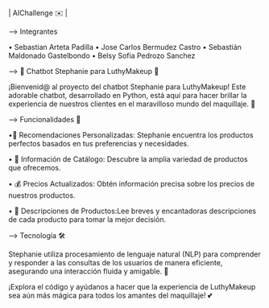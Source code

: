  | AIChallenge ✉️ |

--> Integrantes

• Sebastian Arteta Padilla
• Jose Carlos Bermudez Castro
• Sebastián Maldonado Gastelbondo
• Belsy Sofia Pedrozo Sanchez


--> 💖 Chatbot Stephanie para LuthyMakeup 💖

¡Bienvenid@ al proyecto del chatbot Stephanie para LuthyMakeup! Este adorable chatbot, desarrollado en Python, está aquí para hacer brillar la experiencia de nuestros clientes en el maravilloso mundo del maquillaje. 🌸

--> Funcionalidades 🌺

•💅 Recomendaciones Personalizadas: Stephanie encuentra los productos perfectos basados en tus preferencias y necesidades.

• 💄 Información de Catálogo: Descubre la amplia variedad de productos que ofrecemos.

• 💰 Precios Actualizados: Obtén información precisa sobre los precios de nuestros productos.

• 📝 Descripciones de Productos:Lee breves y encantadoras descripciones de cada producto para tomar la mejor decisión.

--> Tecnología 🛠️

Stephanie utiliza procesamiento de lenguaje natural (NLP) para comprender y responder a las consultas de los usuarios de manera eficiente, asegurando una interacción fluida y amigable. 🌟

¡Explora el código y ayúdanos a hacer que la experiencia de LuthyMakeup sea aún más mágica para todos los amantes del maquillaje! 💕

